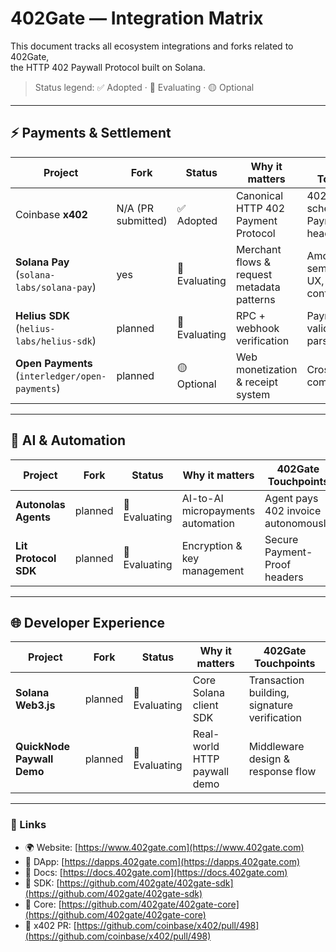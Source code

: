 # 402Gate — Integration Matrix

This document tracks all ecosystem integrations and forks related to 402Gate,  
the HTTP 402 Paywall Protocol built on Solana.

> Status legend: ✅ Adopted · 🧪 Evaluating · 🟡 Optional

---

## ⚡ Payments & Settlement

| Project | Fork | Status | Why it matters | 402Gate Touchpoints |
|----------|------|--------|----------------|----------------------|
| Coinbase **x402** | N/A (PR submitted) | ✅ Adopted | Canonical HTTP 402 Payment Protocol | 402 response schema, Payment-Proof header |
| **Solana Pay** (`solana-labs/solana-pay`) | yes | 🧪 Evaluating | Merchant flows & request metadata patterns | Amount/recipient semantics, wallet UX, settlement confirmation |
| **Helius SDK** (`helius-labs/helius-sdk`) | planned | 🧪 Evaluating | RPC + webhook verification | Payment proof validation, memo parsing |
| **Open Payments** (`interledger/open-payments`) | planned | 🟡 Optional | Web monetization & receipt system | Cross-protocol compatibility |

---

## 🤖 AI & Automation

| Project | Fork | Status | Why it matters | 402Gate Touchpoints |
|----------|------|--------|----------------|----------------------|
| **Autonolas Agents** | planned | 🧪 Evaluating | AI-to-AI micropayments automation | Agent pays 402 invoice autonomously |
| **Lit Protocol SDK** | planned | 🧪 Evaluating | Encryption & key management | Secure Payment-Proof headers |

---

## 🌐 Developer Experience

| Project | Fork | Status | Why it matters | 402Gate Touchpoints |
|----------|------|--------|----------------|----------------------|
| **Solana Web3.js** | planned | 🧪 Evaluating | Core Solana client SDK | Transaction building, signature verification |
| **QuickNode Paywall Demo** | planned | 🧪 Evaluating | Real-world HTTP paywall demo | Middleware design & response flow |

---

### 🔗 Links

- 🌍 Website: [https://www.402gate.com](https://www.402gate.com)
- 🧭 DApp: [https://dapps.402gate.com](https://dapps.402gate.com)
- 📘 Docs: [https://docs.402gate.com](https://docs.402gate.com)
- 💾 SDK: [https://github.com/402gate/402gate-sdk](https://github.com/402gate/402gate-sdk)
- 🧱 Core: [https://github.com/402gate/402gate-core](https://github.com/402gate/402gate-core)
- 🔗 x402 PR: [https://github.com/coinbase/x402/pull/498](https://github.com/coinbase/x402/pull/498)
